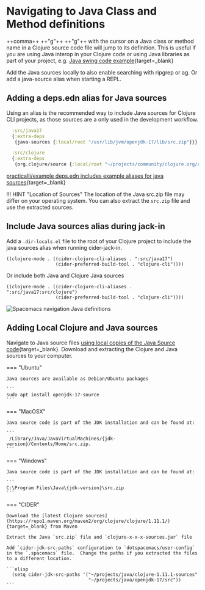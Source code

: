 # Navigating to Java Class and Method definitions

++comma++ ++"g"++ ++"g"++ with the cursor on a Java class or method name in a Clojure source code file will jump to its definition.  This is useful if you are using Java interop in your Clojure code or using Java libraries as part of your project, e.g. [Java swing code example](https://github.com/practicalli/clojure-through-code/blob/master/src/clojure_through_code/xx_swing_example.clj){target=_blank}

Add the Java sources locally to also enable searching with ripgrep or ag.  Or add a java-source alias when starting a REPL.

## Adding a deps.edn alias for Java sources

Using an alias is the recommended way to include Java sources for Clojure CLI projects, as those sources are a only used in the development workflow.

```clojure
  :src/java17
  {:extra-deps
   {java-sources {:local/root "/usr/lib/jvm/openjdk-17/lib/src.zip"}}}

  :src/clojure
  {:extra-deps
   {org.clojure/source {:local/root "~/projects/community/clojure.org/clojure"}}}
```

[practicalli/example deps.edn includes example aliases for java sources](https://github.com/practicalli/clojure-deps-edn#java-sources){target=_blank}

!!! HINT "Location of Sources"
    The location of the Java src.zip file may differ on your operating system.  You can also extract the `src.zip` file and use the extracted sources.


## Include Java sources alias during jack-in

Add a `.dir-locals.el` file to the root of your Clojure project to include the java sources alias when running cider-jack-in.

```elisp
((clojure-mode . ((cider-clojure-cli-aliases . ":src/java17")
                  (cider-preferred-build-tool . "clojure-cli"))))
```

Or include both Java and Clojure Java sources

```elisp
((clojure-mode . ((cider-clojure-cli-aliases . ":src/java17:src/clojure")
                  (cider-preferred-build-tool . "clojure-cli"))))
```

![Spacemacs navigation Java definitions](/spacemacs/images/spacemacs-navigation-definitions-java.png)


## Adding Local Clojure and Java sources

<!--
 This approach does not seem to work currently.  [Issue #2819](https://github.com/clojure-emacs/cider/issues/2819) has been raised.
-->

Navigate to Java source files [using local copies of the Java Source code](https://docs.cider.mx/cider/config/basic_config.html#_use_a_local_copy_of_the_java_source_code){target=_blank}.  Download and extracting the Clojure and Java sources to your computer.

=== "Ubuntu"

    Java sources are available as Debian/Ubuntu packages

    ```
    sudo apt install openjdk-17-source
    ```

=== "MacOSX"

    Java source code is part of the JDK installation and can be found at:

    ```
     /Library/Java/JavaVirtualMachines/{jdk-version}/Contents/Home/src.zip.
    ```

=== "Windows"

    Java source code is part of the JDK installation and can be found at:

    ```
    C:\Program Files\Java\{jdk-version}\src.zip
    ```

=== "CIDER"

    Download the [latest Clojure sources](https://repo1.maven.org/maven2/org/clojure/clojure/1.11.1/){target=_blank} from Maven

    Extract the Java `src.zip` file and `clojure-x-x-x-sources.jar` file

    Add `cider-jdk-src-paths` configuration to `dotspacemacs/user-config` in the `.spacemacs` file.  Change the paths if you extracted the files to a different location.

    ```elisp
      (setq cider-jdk-src-paths '("~/projects/java/clojure-1.11.1-sources"
                                  "~/projects/java/openjdk-17/src"))
    ```
